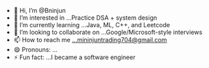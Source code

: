 - 👋 Hi, I’m @Bninjun
- 👀 I’m interested in ...Practice DSA + system design
- 🌱 I’m currently learning ...Java, ML, C++, and Leetcode
- 💞️ I’m looking to collaborate on ...Google/Microsoft-style interviews
- 📫 How to reach me ...mininjuntrading704@gmail.com
- 😄 Pronouns: ...
- ⚡ Fun fact: ...I became a software engineer

<!---
Bninjun/Bninjun is a ✨ special ✨ repository because its `README.md` (this file) appears on your GitHub profile.
You can click the Preview link to take a look at your changes.
--->
